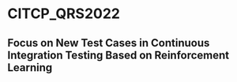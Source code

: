 # CITCP_QRS2022
## Focus on New Test Cases in Continuous Integration Testing Based on Reinforcement Learning
